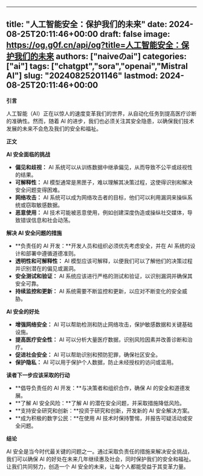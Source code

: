 
---
title: "人工智能安全：保护我们的未来"
date: 2024-08-25T20:11:46+00:00
draft: false
image: https://og.g0f.cn/api/og?title=人工智能安全：保护我们的未来
authors: ["naiveのai"]
categories: ["ai"]
tags: ["chatgpt","sora","openai","Mistral AI"]
slug: "20240825201146"
lastmod: 2024-08-25T20:11:46+00:00
---
**引言**

人工智能（AI）正在以惊人的速度变革我们的世界，从自动化任务到提高医疗诊断的准确性。然而，随着 AI 的进步，我们也必须关注其安全隐患，以确保我们技术发展的未来不会危及我们的安全和福祉。

**正文**

**AI 安全面临的挑战**

* **偏见和歧视：** AI 系统可以从训练数据中继承偏见，从而导致不公平或歧视性的结果。
* **可解释性：** AI 模型通常是黑匣子，难以理解其决策过程，这使得识别和解决安全问题变得困难。
* **网络攻击：** AI 系统可以成为网络攻击者的目标，他们可以利用漏洞来操纵系统或窃取敏感数据。
* **恶意使用：** AI 技术可能被恶意使用，例如创建深度伪造或操纵社交媒体，导致错误信息和社会动荡。

**解决 AI 安全问题的措施**

* **负责任的 AI 开发：**开发人员和组织必须优先考虑安全，并在 AI 系统的设计和部署中遵循道德准则。
* **透明性和可解释性：** AI 模型应该可解释，以便我们可以了解他们的决策过程并识别潜在的偏见或漏洞。
* **安全测试和验证：** AI 系统应该进行严格的测试和验证，以识别漏洞并确保其安全可靠。
* **持续监控和更新：** AI 系统需要不断监控和更新，以应对不断变化的安全威胁。

**AI 安全的好处**

* **增强网络安全：** AI 可以帮助检测和防止网络攻击，保护敏感数据和关键基础设施。
* **提高医疗安全性：** AI 可以分析大量医疗数据，识别风险因素并改善诊断和治疗。
* **促进社会安全：** AI 可以帮助识别和预防犯罪，确保社区安全。
* **保护隐私：** AI 可以用于保护个人数据，防止未经授权的访问或滥用。

**读者下一步应该采取的行动**

* **倡导负责任的 AI 开发：**与决策者和组织合作，确保 AI 的安全和道德发展。
* **了解 AI 安全风险：**了解 AI 的潜在安全问题，并采取措施降低风险。
* **支持安全研究和创新：**投资于研究和创新，开发新的 AI 安全解决方案。
* **成为积极的数字公民：**在使用 AI 技术时保持警惕，并报告可疑活动或安全问题。

**结论**

AI 安全是当今时代最关键的问题之一。通过采取负责任的措施来解决安全挑战，我们可以确保 AI 的好处在未来几年继续惠及社会，同时保护我们的安全和福祉。让我们共同努力，创造一个 AI 安全的未来，让每个人都能受益于其变革力量。